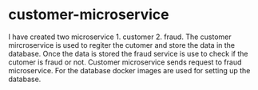 # customer-microservice
I have created two microservice 1. customer 2. fraud. The customer mircroservice is used to regiter the cutomer and store the data in the database. 
Once the data is stored the fraud service is use to check if the cutomer is fraud or not. Customer microservice sends request to fraud microservice.
For the database docker images are used for setting up the database.
